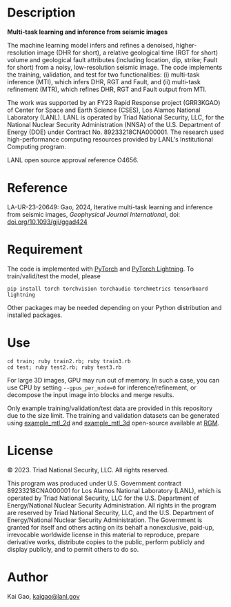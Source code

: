 # Description
**Multi-task learning and inference from seismic images**

The machine learning model infers and refines a denoised, higher-resolution image (DHR for short), a relative geological time (RGT for short) volume and geological fault attributes (including location, dip, strike; Fault for short) from a noisy, low-resolution seismic image. The code implements the training, validation, and test for two functionalities: (i) multi-task inference (MTI), which infers DHR, RGT and Fault, and (ii) multi-task refinement (MTR), which refines DHR, RGT and Fault output from MTI.

The work was supported by an FY23 Rapid Response project (GRR3KGAO) of Center for Space and Earth Science (CSES), Los Alamos National Laboratory (LANL). LANL is operated by Triad National Security, LLC, for the National Nuclear Security Administration (NNSA) of the U.S. Department of Energy (DOE) under Contract No. 89233218CNA000001. The research used high-performance computing resources provided by LANL's Institutional Computing program.

LANL open source approval reference O4656.

# Reference
LA-UR-23-20649: Gao, 2024, Iterative multi-task learning and inference from seismic images, _Geophysical Journal International_, doi: [doi.org/10.1093/gji/ggad424](https://doi.org/10.1093/gji/ggad424)

# Requirement
The code is implemented with [PyTorch](https://pytorch.org/) and [PyTorch Lightning](https://lightning.ai/). To train/valid/test the model, please

```
pip install torch torchvision torchaudio torchmetrics tensorboard lightning
```
Other packages may be needed depending on your Python distribution and installed packages.

# Use
```
cd train; ruby train2.rb; ruby train3.rb
cd test; ruby test2.rb; ruby test3.rb
```

For large 3D images, GPU may run out of memory. In such a case, you can use CPU by setting ```--gpus_per_node=0``` for inference/refinement, or decompose the input image into blocks and merge results.

Only example training/validation/test data are provided in this repository due to the size limit. The training and validation datasets can be generated using [example_mtl_2d](https://github.com/lanl/rgm/blob/main/example/example_mtl_2d.f90) and [example_mtl_3d](https://github.com/lanl/rgm/blob/main/example/example_mtl_3d.f90) open-source available at [RGM](https://github.com/lanl/rgm).

# License
&copy; 2023. Triad National Security, LLC. All rights reserved.

This program was produced under U.S. Government contract 89233218CNA000001 for Los Alamos National Laboratory (LANL), which is operated by Triad National Security, LLC for the U.S. Department of Energy/National Nuclear Security Administration. All rights in the program are reserved by Triad National Security, LLC, and the U.S. Department of Energy/National Nuclear Security Administration. The Government is granted for itself and others acting on its behalf a nonexclusive, paid-up, irrevocable worldwide license in this material to reproduce, prepare derivative works, distribute copies to the public, perform publicly and display publicly, and to permit others to do so.

# Author
Kai Gao, <kaigao@lanl.gov>
